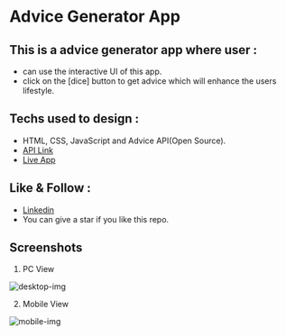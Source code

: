 # Advice Generator App

## This is a advice generator app where user :
- can use the interactive UI of this app.
- click on the [dice] button to get advice which will enhance the users lifestyle.

## Techs used to design :
- HTML, CSS, JavaScript and Advice API(Open Source).
- <a href="https://api.adviceslip.com/advice">API Link</a>
- <a href="https://harshitvijaygupta.github.io/advice-generator/">Live App</a>

## Like & Follow :
- <a href="https://www.linkedin.com/in/harshit-vijay-gupta">Linkedin</a>
- You can give a star if you like this repo.

## Screenshots
1. PC View

 ![desktop-img](https://user-images.githubusercontent.com/76866513/158149233-899d7804-1751-475e-b7b7-fd360f0257b0.jpg)

2. Mobile View

![mobile-img](https://user-images.githubusercontent.com/76866513/158149340-16f58a37-b810-46fe-aa2b-5d9e60751cd8.jpg)
